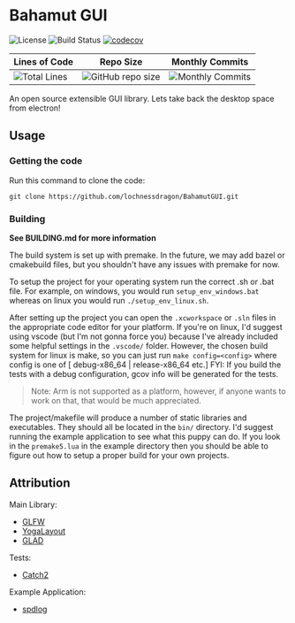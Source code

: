 # Bahamut GUI
![License](https://img.shields.io/github/license/lochnessdragon/BahamutGUI)
![Build Status](https://github.com/lochnessdragon/BahamutGUI/actions/workflows/build.yml/badge.svg)
[![codecov](https://codecov.io/gh/lochnessdragon/BahamutGUI/branch/main/graph/badge.svg?token=PGS5SMHb5A)](https://codecov.io/gh/lochnessdragon/BahamutGUI)

| Lines of Code | Repo Size | Monthly Commits | 
|---------------|-----------|-----------------|
|![Total Lines](https://img.shields.io/tokei/lines/github/lochnessdragon/BahamutGUI)|![GitHub repo size](https://img.shields.io/github/repo-size/lochnessdragon/BahamutGUI)|![Monthly Commits](https://img.shields.io/github/commit-activity/m/lochnessdragon/BahamutGUI)

An open source extensible GUI library. Lets take back the desktop space from electron!

## Usage

### Getting the code
Run this command to clone the code:

`git clone https://github.com/lochnessdragon/BahamutGUI.git`

### Building
**See BUILDING.md for more information**

The build system is set up with premake. In the future, we may add bazel or cmakebuild files, but you shouldn't have any issues with premake for now.

To setup the project for your operating system run the correct .sh or .bat file. For example, on windows, you would run `setup_env_windows.bat` whereas on linux you would run `./setup_env_linux.sh`.

After setting up the project you can open the `.xcworkspace` or `.sln` files in the appropriate code editor for your platform. If you're on linux, I'd suggest using vscode (but I'm not gonna force you) because I've already included some helpful settings in the `.vscode/` folder. However, the chosen build system for linux is make, so you can just run `make config=<config>` where config is one of \[ debug-x86_64 | release-x86_64 etc.\] FYI: If you build the tests with a debug configuration, gcov info will be generated for the tests.

> Note: Arm is not supported as a platform, however, if anyone wants to work on that, that would be much appreciated.

The project/makefile will produce a number of static libraries and executables. They should all be located in the `bin/` directory. I'd suggest running the example application to see what this puppy can do. If you look in the `premake5.lua` in the example directory then you should be able to figure out how to setup a proper build for your own projects.

## Attribution
Main Library:
- [GLFW](https://www.glfw.org/glfw)
- [YogaLayout](https://yogalayout.com/)
- [GLAD](https://glad.dav1d.de/)

Tests:
- [Catch2](https://github.com/catchorg/Catch2)

Example Application: 
- [spdlog](https://github.com/gabime/spdlog)
